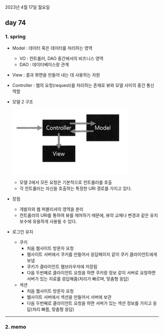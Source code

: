 2023년 4월 17일 월요일

## day 74

### 1. spring

- Model : 데이터 혹은 데이터를 처리하는 영역
  - VO : 컨트롤러, DAO 중간에서의 비즈니스 영역
  - DAO : 데이터베이스랑 관계
- View : 결과 화면을 만들어 내는 데 사용하는 자원
- Controller : 웹의 요청(request)를 처리하는 존재로 뷰와 모델 사이의 중간 통신 역할
- 모델 2 구조

  ![](./MVC_model2.png)

  - 모델 2에서 모든 요청은 기본적으로 컨트롤러를 호출
  - 각 컨트롤러는 자신을 호출하는 특정한 URI 경로를 가지고 있다.

- 장점
  - 개발자와 웹 퍼블리셔의 영역을 분리
  - 컨트롤러의 URI를 통하여 뷰를 제어하기 때문에, 뷰의 교체나 변경과 같은 유지보수에 유용하게 사용될 수 있다.
- 로그인 유지
  - 쿠키
    - 처음 웹사이트 방문자 요청
    - 웹사이트 서버에서 쿠키를 만들어서 응답페이지 같이 쿠키 클라이언트에게 보냄
    - 쿠키가 클라이언트 웹브라우저에 저장됨
    - 다음 두번째로 클라이언트 요청을 하면 쿠키랑 정보 같이 서버로 요청하면 서버가 있는 자료를 응답해줌(처리가 빠르며, 맞춤형 응답)
  - 섹션
    - 처음 웹사이트 방문자 요청
    - 웹사이트 서버에서 섹션을 만들어서 서버에 보관
    - 다음 두번째로 클라이언트 요청을 하면 서버가 있는 섹션 정보를 가지고 응답(처리 빠름, 맞춤형 응답)

---

### 2. memo
